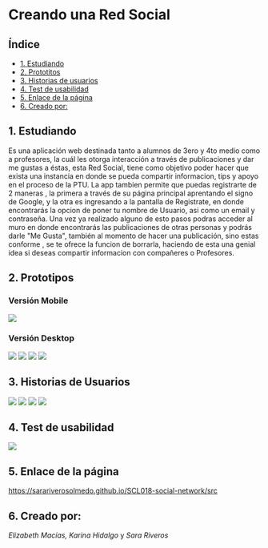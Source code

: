 # Creando una Red Social

## Índice

* [1. Estudiando](#1-Estudiando)
* [2. Prototitos](#2-resumen-del-proyecto)
* [3. Historias de usuarios](#3-Historias-de-Usuario)
* [4. Test de usabilidad](#4-Test-de-usabilidad)
* [5. Enlace de la página](#5-Enlace-de-la-página)
* [6. Creado por:](#6-Creado-por:)


## 1. Estudiando

Es una aplicación web destinada tanto a alumnos de 3ero y 4to medio como a profesores, la cuál les otorga interacción a través de publicaciones y dar me gustas a éstas, esta Red Social, tiene como objetivo poder hacer que exista una instancia en donde se pueda compartir informacion, tips y apoyo en el proceso de la PTU.
La app tambien permite que puedas registrarte de 2 maneras , la primera a través de su página principal aprentando el signo de Google, y la otra es ingresando a la pantalla de Registrate, en donde encontrarás la opcion de poner tu nombre de Usuario, asi como un email y contraseña.
Una vez ya realizado alguno de esto pasos podras acceder al muro en donde encontrarás las publicaciones de otras personas y podrás darle "Me Gusta", también al momento de hacer una publicación, sino estas conforme , se te ofrece la funcion de borrarla, haciendo de esta una genial idea si deseas compartir informacion con compañeres o Profesores.

## 2. Prototipos
### Versión Mobile 
![](src/imagenes_del_readme/prototipo-HD-mobile.png)
### Versión Desktop 
![](src/imagenes_del_readme/prototipoHD2.PNG)
![](src/imagenes_del_readme/prototipoHD3.PNG)
![](src/imagenes_del_readme/prototipo-HD.PNG)
![](src/imagenes_del_readme/protopo-HD1.PNG)

## 3. Historias de Usuarios
![](src/imagenes_del_readme/1.jpg)
![](src/imagenes_del_readme/2.jpg)
![](src/imagenes_del_readme/3.jpg)
![](src/imagenes_del_readme/4.jpg)

## 4. Test de usabilidad 
![](src/imagenes_del_readme/testDeUsabilidad.gif)

## 5. Enlace de la página
https://sarariverosolmedo.github.io/SCL018-social-network/src
## 6. Creado por:
_Elizabeth Macías,_  _Karina Hidalgo_ y _Sara Riveros_